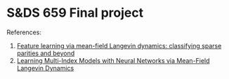 # S&DS 659 Final project

References:
1. [Feature learning via mean-field Langevin dynamics: classifying sparse parities and beyond](https://openreview.net/pdf?id=tj86aGVNb3)
2. [Learning Multi-Index Models with Neural Networks via Mean-Field Langevin Dynamics](https://arxiv.org/pdf/2408.07254)
